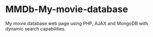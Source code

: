 # MMDb-My-movie-database
My movie database web page using PHP, AJAX and MongoDB with dynamic search capabilities.
